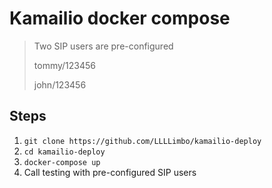 # Kamailio docker compose

> Two SIP users are pre-configured
> 
> tommy/123456
> 
> john/123456

## Steps
1. `git clone https://github.com/LLLLimbo/kamailio-deploy`
2. `cd kamailio-deploy`
3. `docker-compose up`
4. Call testing with pre-configured SIP users

